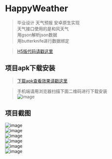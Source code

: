 # HappyWeather

> 毕业设计 天气预报 安卓原生实现<br>
> 天气接口使用的是和风天气<br>
> 用gson解析json数据<br>
> 用butterknife进行数据绑定

> [H5版代码请戳这里](https://github.com/miss1/HappyWeatherH5)<br>

## 项目apk下载安装

>[下载apk查看效果请戳这里](https://miss1.github.io/apk/happyweather.apk)<br>

>手机端请用浏览器扫描下面二维码进行下载安装<br>
![image](https://github.com/miss1/HappyWeather/raw/master/screenshot/happyweather.png)

## 项目截图

![image](https://github.com/miss1/HappyWeather/raw/master/screenshot/screenshot1.png)<br>
![image](https://github.com/miss1/HappyWeather/raw/master/screenshot/screenshot2.png)<br>
![image](https://github.com/miss1/HappyWeather/raw/master/screenshot/screenshot3.png)<br>
![image](https://github.com/miss1/HappyWeather/raw/master/screenshot/screenshot4.png)<br>
![image](https://github.com/miss1/HappyWeather/raw/master/screenshot/screenshot5.png)<br>
![image](https://github.com/miss1/HappyWeather/raw/master/screenshot/screenshot6.png)<br>


